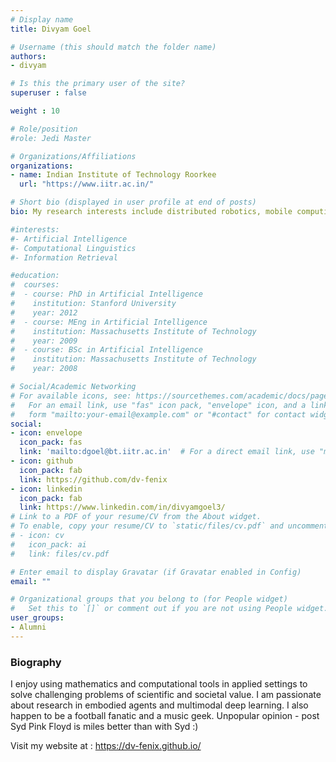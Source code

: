 ```yaml
---
# Display name
title: Divyam Goel

# Username (this should match the folder name)
authors:
- divyam

# Is this the primary user of the site?
superuser : false

weight : 10

# Role/position
#role: Jedi Master

# Organizations/Affiliations
organizations:
- name: Indian Institute of Technology Roorkee
  url: "https://www.iitr.ac.in/"

# Short bio (displayed in user profile at end of posts)
bio: My research interests include distributed robotics, mobile computing and programmable matter.

#interests:
#- Artificial Intelligence
#- Computational Linguistics
#- Information Retrieval

#education:
#  courses:
#  - course: PhD in Artificial Intelligence
#    institution: Stanford University
#    year: 2012
#  - course: MEng in Artificial Intelligence
#    institution: Massachusetts Institute of Technology
#    year: 2009
#  - course: BSc in Artificial Intelligence
#    institution: Massachusetts Institute of Technology
#    year: 2008

# Social/Academic Networking
# For available icons, see: https://sourcethemes.com/academic/docs/page-builder/#icons
#   For an email link, use "fas" icon pack, "envelope" icon, and a link in the
#   form "mailto:your-email@example.com" or "#contact" for contact widget.
social:
- icon: envelope
  icon_pack: fas
  link: 'mailto:dgoel@bt.iitr.ac.in'  # For a direct email link, use "mailto:test@example.org".
- icon: github
  icon_pack: fab
  link: https://github.com/dv-fenix
- icon: linkedin
  icon_pack: fab
  link: https://www.linkedin.com/in/divyamgoel3/
# Link to a PDF of your resume/CV from the About widget.
# To enable, copy your resume/CV to `static/files/cv.pdf` and uncomment the lines below.
# - icon: cv
#   icon_pack: ai
#   link: files/cv.pdf

# Enter email to display Gravatar (if Gravatar enabled in Config)
email: ""

# Organizational groups that you belong to (for People widget)
#   Set this to `[]` or comment out if you are not using People widget.
user_groups:
- Alumni
---
```


### Biography

I enjoy using mathematics and computational tools in applied settings to solve challenging problems of scientific and societal value. I am passionate about research in embodied agents and multimodal deep learning. I also happen to be a football fanatic and a music geek. Unpopular opinion - post Syd Pink Floyd is miles better than with Syd :)

Visit my website at : https://dv-fenix.github.io/

